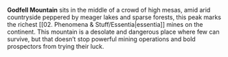 **Godfell Mountain** sits in the middle of a crowd of high mesas, amid arid countryside peppered by meager lakes and sparse forests, this peak marks the richest [[02. Phenomena & Stuff/Essentia\|essentia]] mines on the continent. This mountain is a desolate and dangerous place where few can survive, but that doesn’t stop powerful mining operations and bold prospectors from trying their luck.